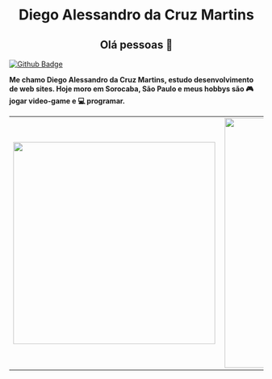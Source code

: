 <h1 align="center">Diego Alessandro da Cruz Martins</h1>
<h2 align="center">Olá pessoas 👋</h2>

[![Github Badge](https://img.shields.io/badge/-Github-000?style=flat-square&logo=Github&logoColor=white&link=https://github.com/odiegoalessandro)](https://github.com/odiegoalessandro)

<p>
	 <b>
     Me chamo Diego Alessandro da Cruz Martins, estudo desenvolvimento de web sites. 
    Hoje moro em Sorocaba, São Paulo e meus hobbys são 🎮 jogar video-game e 💻 programar.
  </b>
</p>



<center>
  <table>
    <tr>
        <td><img width="400px" align="left" src="https://github-readme-stats.vercel.app/api/top-langs/?username=odiegoalessandro&hide=html&layout=compleate&theme=buefy" /></td>
        <td><img width="495px" align="left" src="https://github-readme-stats.vercel.app/api?username=odiegoalessandro&theme=buefy"/></td>
    </tr>   
  </table>
</center> 
